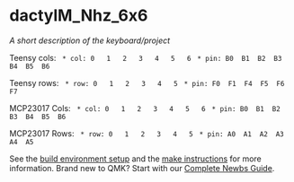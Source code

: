 # dactylM_Nhz_6x6

*A short description of the keyboard/project*

Teensy cols:
` * col: 0   1   2   3   4   5   6`
` * pin: B0  B1  B2  B3  B4  B5  B6`
 
Teensy rows:
` * row: 0   1   2   3   4   5`
` * pin: F0  F1  F4  F5  F6  F7`
 
 
MCP23017 Cols:
` * col: 0   1   2   3   4   5   6`
` * pin: B0  B1  B2  B3  B4  B5  B6`
 
MCP23017 Rows:
` * row: 0   1   2   3   4   5`
` * pin: A0  A1  A2  A3  A4  A5`

See the [build environment setup](https://docs.qmk.fm/#/getting_started_build_tools) and the [make instructions](https://docs.qmk.fm/#/getting_started_make_guide) for more information. Brand new to QMK? Start with our [Complete Newbs Guide](https://docs.qmk.fm/#/newbs).
